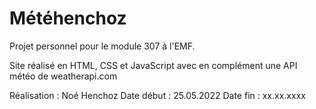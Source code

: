 # Météhenchoz

Projet personnel pour le module 307 à l'EMF.

Site réalisé en HTML, CSS et JavaScript avec en complément une API météo de weatherapi.com

Réalisation : Noé Henchoz
Date début : 25.05.2022
Date fin : xx.xx.xxxx